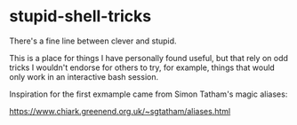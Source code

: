 # stupid-shell-tricks
There's a fine line between clever and stupid.

This is a place for things I have personally found useful, but that rely on odd tricks I wouldn't endorse for others to try, for example, things that would only work in an interactive bash session.

Inspiration for the first exmample came from Simon Tatham's magic aliases:

https://www.chiark.greenend.org.uk/~sgtatham/aliases.html
